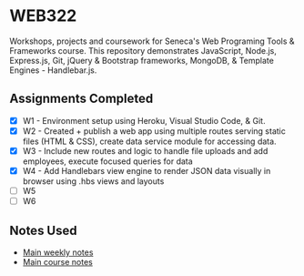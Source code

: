 # WEB322
Workshops, projects and coursework for Seneca's Web Programing Tools & Frameworks course. This repository demonstrates JavaScript, 
Node.js, Express.js, Git, jQuery & Bootstrap frameworks, MongoDB, & Template Engines - Handlebar.js. 

## Assignments Completed
- [x] W1 - Environment setup using Heroku, Visual Studio Code, & Git. 
- [x] W2 - Created + publish a web app using multiple routes serving static files (HTML & CSS), create data service
           module for     accessing data. 
- [x] W3 - Include new routes and logic to handle file uploads and add employees, execute focused queries for data
- [x] W4 - Add Handlebars view engine to render JSON data visually in browser using .hbs views and layouts
- [ ] W5
- [ ] W6 

## Notes Used
- [Main weekly notes](http://zenit.senecac.on.ca/~patrick.crawford/index.php/web322/web322-weekly-schedule/)
- [Main course notes](http://zenit.senecac.on.ca/~patrick.crawford/index.php/web322/course-notes/)
